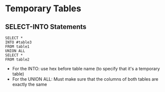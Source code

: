 # Temporary Tables
## SELECT-INTO Statements

```
SELECT *
INTO #table3
FROM table1
UNION ALL
SELECT *
FROM table2
```
* For the INTO: use hex before table name (to specify that it's a temporary table)
* For the UNION ALL: Must make sure that the columns of both tables are exactly the same

